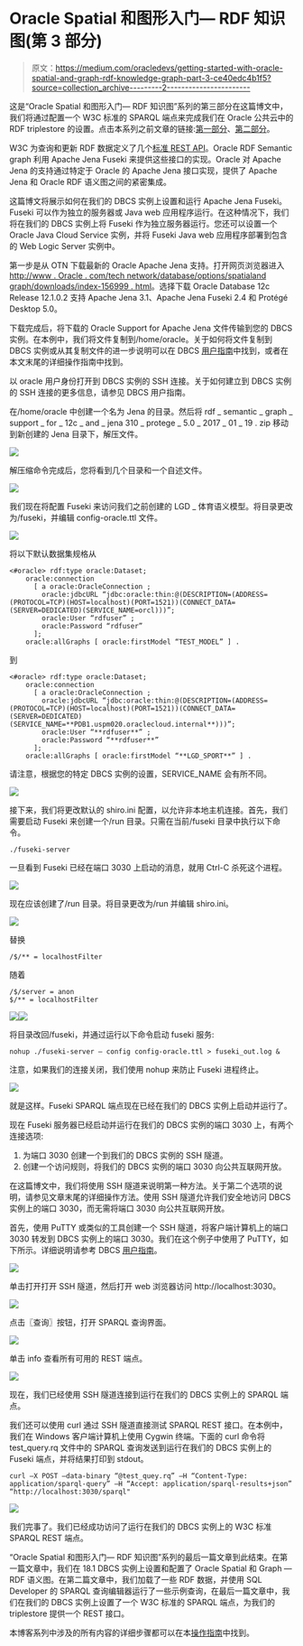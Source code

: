 # Oracle Spatial 和图形入门— RDF 知识图(第 3 部分)

> 原文：<https://medium.com/oracledevs/getting-started-with-oracle-spatial-and-graph-rdf-knowledge-graph-part-3-ce40edc4b1f5?source=collection_archive---------2----------------------->

这是“Oracle Spatial 和图形入门— RDF 知识图”系列的第三部分在这篇博文中，我们将通过配置一个 W3C 标准的 SPARQL 端点来完成我们在 Oracle 公共云中的 RDF triplestore 的设置。点击本系列之前文章的链接:[第一部分](/oracledevs/getting-started-with-oracle-spatial-and-graph-rdf-knowledge-graph-part-1-fa400427c6bd)、[第二部分](/oracledevs/getting-started-with-oracle-spatial-and-graph-rdf-knowledge-graph-part-2-2def0bc08a5c)。

W3C 为查询和更新 RDF 数据定义了几个[标准 REST API](https://www.w3.org/TR/sparql11-protocol/)。Oracle RDF Semantic graph 利用 Apache Jena Fuseki 来提供这些接口的实现。Oracle 对 Apache Jena 的支持通过特定于 Oracle 的 Apache Jena 接口实现，提供了 Apache Jena 和 Oracle RDF 语义图之间的紧密集成。

这篇博文将展示如何在我们的 DBCS 实例上设置和运行 Apache Jena Fuseki。Fuseki 可以作为独立的服务器或 Java web 应用程序运行。在这种情况下，我们将在我们的 DBCS 实例上将 Fuseki 作为独立服务器运行。您还可以设置一个 Oracle Java Cloud Service 实例，并将 Fuseki Java web 应用程序部署到包含的 Web Logic Server 实例中。

第一步是从 OTN 下载最新的 Oracle Apache Jena 支持。打开网页浏览器进入[http://www . Oracle . com/tech network/database/options/spatialand graph/downloads/index-156999 . html](http://www.oracle.com/technetwork/database/options/spatialandgraph/downloads/index-156999.html)。选择下载 Oracle Database 12c Release 12.1.0.2 支持 Apache Jena 3.1、Apache Jena Fuseki 2.4 和 Protégé Desktop 5.0。

下载完成后，将下载的 Oracle Support for Apache Jena 文件传输到您的 DBCS 实例。在本例中，我们将文件复制到/home/oracle。关于如何将文件复制到 DBCS 实例或从其复制文件的进一步说明可以在 DBCS [用户指南](https://docs.oracle.com/en/cloud/paas/database-dbaas-cloud/csdbi/copy-files-node.html)中找到，或者在本文末尾的详细操作指南中找到。

以 oracle 用户身份打开到 DBCS 实例的 SSH 连接。关于如何建立到 DBCS 实例的 SSH 连接的更多信息，请参见 DBCS 用户指南。

在/home/oracle 中创建一个名为 Jena 的目录。然后将 rdf _ semantic _ graph _ support _ for _ 12c _ and _ jena 310 _ protege _ 5.0 _ 2017 _ 01 _ 19 . zip 移动到新创建的 Jena 目录下，解压文件。

![](img/60407e7bb14e4bc4621cc1b1c1047b8f.png)

解压缩命令完成后，您将看到几个目录和一个自述文件。

![](img/58c8820f11a71d11432dd5eae229ab72.png)

我们现在将配置 Fuseki 来访问我们之前创建的 LGD _ 体育语义模型。将目录更改为/fuseki，并编辑 config-oracle.ttl 文件。

![](img/278c3a44cbcdca0a6b097a1d4dcff14d.png)

将以下默认数据集规格从

```
<#oracle> rdf:type oracle:Dataset;
    oracle:connection
      [ a oracle:OracleConnection ;
        oracle:jdbcURL “jdbc:oracle:thin:@(DESCRIPTION=(ADDRESS=(PROTOCOL=TCP)(HOST=localhost)(PORT=1521))(CONNECT_DATA=(SERVER=DEDICATED)(SERVICE_NAME=orcl)))”;
        oracle:User “rdfuser” ;
        oracle:Password “rdfuser”
      ];
    oracle:allGraphs [ oracle:firstModel “TEST_MODEL” ] .
```

到

```
<#oracle> rdf:type oracle:Dataset;
    oracle:connection
      [ a oracle:OracleConnection ;
        oracle:jdbcURL “jdbc:oracle:thin:@(DESCRIPTION=(ADDRESS=(PROTOCOL=TCP)(HOST=localhost)(PORT=1521))(CONNECT_DATA=(SERVER=DEDICATED)(SERVICE_NAME=**PDB1.uspm020.oraclecloud.internal**)))”;
        oracle:User “**rdfuser**” ;
        oracle:Password “**rdfuser**”
      ];
    oracle:allGraphs [ oracle:firstModel “**LGD_SPORT**” ] .
```

请注意，根据您的特定 DBCS 实例的设置，SERVICE_NAME 会有所不同。

![](img/c8f395a7bb65662b51333ac4cd4c9d76.png)

接下来，我们将更改默认的 shiro.ini 配置，以允许非本地主机连接。首先，我们需要启动 Fuseki 来创建一个/run 目录。只需在当前/fuseki 目录中执行以下命令。

```
./fuseki-server
```

一旦看到 Fuseki 已经在端口 3030 上启动的消息，就用 Ctrl-C 杀死这个进程。

![](img/7199cd0e250400e884b870b94dacea34.png)

现在应该创建了/run 目录。将目录更改为/run 并编辑 shiro.ini。

![](img/b5c55fce533b9ad13ca73466e01cc934.png)

替换

```
/$/** = localhostFilter 
```

随着

```
/$/server = anon
$/** = localhostFilter
```

![](img/71bbceea6aa42077f21857010b00aab4.png)![](img/f39c5be4da08172a8751a549dca16551.png)

将目录改回/fuseki，并通过运行以下命令启动 fuseki 服务:

```
nohup ./fuseki-server — config config-oracle.ttl > fuseki_out.log &
```

注意，如果我们的连接关闭，我们使用 nohup 来防止 Fuseki 进程终止。

![](img/8c9ff691a08ee0eeb2ad5dad27eb8df5.png)

就是这样。Fuseki SPARQL 端点现在已经在我们的 DBCS 实例上启动并运行了。

现在 Fuseki 服务器已经启动并运行在我们的 DBCS 实例的端口 3030 上，有两个连接选项:

1.  为端口 3030 创建一个到我们的 DBCS 实例的 SSH 隧道。
2.  创建一个访问规则，将我们的 DBCS 实例的端口 3030 向公共互联网开放。

在这篇博文中，我们将使用 SSH 隧道来说明第一种方法。关于第二个选项的说明，请参见文章末尾的详细操作方法。使用 SSH 隧道允许我们安全地访问 DBCS 实例上的端口 3030，而无需将端口 3030 向公共互联网开放。

首先，使用 PuTTY 或类似的工具创建一个 SSH 隧道，将客户端计算机上的端口 3030 转发到 DBCS 实例上的端口 3030。我们在这个例子中使用了 PuTTY，如下所示。详细说明请参考 DBCS [用户指南](https://docs.oracle.com/en/cloud/paas/database-dbaas-cloud/csdbi/create-ssh-tunnel.html#GUID-6929CE39-6CD7-46C9-8022-929A9844B1C5)。

![](img/d462ff6aa175af9722144aeea39f10a5.png)

单击打开打开 SSH 隧道，然后打开 web 浏览器访问 http://localhost:3030。

![](img/87047dc717b48a5326aeca625c8ac4d3.png)

点击〖查询〗按钮，打开 SPARQL 查询界面。

![](img/4f0b983c2d400e02195a23c137ddc255.png)

单击 info 查看所有可用的 REST 端点。

![](img/6152761b45c46e5710d1d3270b78546f.png)

现在，我们已经使用 SSH 隧道连接到运行在我们的 DBCS 实例上的 SPARQL 端点。

我们还可以使用 curl 通过 SSH 隧道直接测试 SPARQL REST 接口。在本例中，我们在 Windows 客户端计算机上使用 Cygwin 终端。下面的 curl 命令将 test_query.rq 文件中的 SPARQL 查询发送到运行在我们的 DBCS 实例上的 Fuseki 端点，并将结果打印到 stdout。

```
curl –X POST –data-binary “@test_quey.rq” –H “Content-Type: application/sparql-query” –H “Accept: application/sparql-results+json” “http://localhost:3030/sparql"
```

![](img/0203758e5e67e3b46ae788b55d7d18f2.png)

我们完事了。我们已经成功访问了运行在我们的 DBCS 实例上的 W3C 标准 SPARQL REST 端点。

“Oracle Spatial 和图形入门— RDF 知识图”系列的最后一篇文章到此结束。在第一篇文章中，我们在 18.1 DBCS 实例上设置和配置了 Oracle Spatial 和 Graph — RDF 语义图。在第二篇文章中，我们加载了一些 RDF 数据，并使用 SQL Developer 的 SPARQL 查询编辑器运行了一些示例查询，在最后一篇文章中，我们在我们的 DBCS 实例上设置了一个 W3C 标准的 SPARQL 端点，为我们的 triplestore 提供一个 REST 接口。

本博客系列中涉及的所有内容的详细步骤都可以在本[操作指南](https://github.com/mperry455/rdf-graph-oracle-public-cloud-18c/blob/main/RDF_18_1_DBCS_how_to.pdf)中找到。